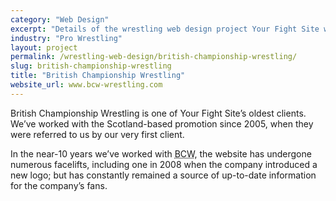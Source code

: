 ```yaml
---
category: "Web Design"
excerpt: "Details of the wrestling web design project Your Fight Site worked on with British Championship Wrestling."
industry: "Pro Wrestling"
layout: project
permalink: /wrestling-web-design/british-championship-wrestling/
slug: british-championship-wrestling
title: "British Championship Wrestling"
website_url: www.bcw-wrestling.com
---
```

<p>British Championship Wrestling is one of Your Fight Site’s oldest clients.
  We’ve worked with the Scotland-based promotion since 2005, when they were referred to us by our very first client.</p>
<p>In the near-10 years we’ve worked with <abbr class="initialism" title="British Championship Wrestling">BCW</abbr>, the website has undergone numerous facelifts, including one in 2008 when the company introduced a new logo; but has constantly remained a source of up-to-date information for the company’s fans.</p>
